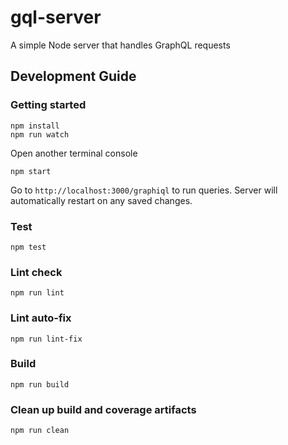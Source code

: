 # gql-server

A simple Node server that handles GraphQL requests

## Development Guide

### Getting started

```shell
npm install
npm run watch
```

Open another terminal console

```shell
npm start
```

Go to `http://localhost:3000/graphiql` to run queries.
 Server will automatically restart on any saved changes.

### Test

```shell
npm test
```

### Lint check

```shell
npm run lint
```

### Lint auto-fix

```shell
npm run lint-fix
```

### Build

```shell
npm run build
```

### Clean up build and coverage artifacts

```shell
npm run clean
```
